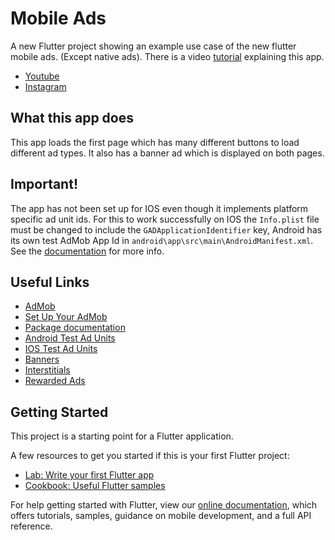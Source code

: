 # Mobile Ads

A new Flutter project showing an example use case of the new flutter mobile ads. (Except native ads). There is a video [tutorial](https://youtu.be/KyCPhxNTDhU) explaining this app.

- [Youtube](https://www.youtube.com/channel/UCgzDyB6FRT2sNhh0QhB7gtQ)
- [Instagram](https://www.instagram.com/some.one.who.codez/)

## What this app does
This app loads the first page which has many different buttons to load different ad types. It also has a banner ad which is displayed on both pages.

## Important!
The app has not been set up for IOS even though it implements platform specific ad unit ids. For this to work successfully on IOS the `Info.plist` file must be changed to include the `GADApplicationIdentifier` key, Android has its own test AdMob App Id in `android\app\src\main\AndroidManifest.xml`. See the [documentation](https://pub.dev/packages/google_mobile_ads) for more info.

## Useful Links
- [AdMob](https://apps.admob.com/signup/create-account)
- [Set Up Your AdMob](https://youtu.be/sXYbIEjGiJM?t=34)
- [Package documentation](https://pub.dev/packages/google_mobile_ads)
- [Android Test Ad Units](https://developers.google.com/admob/android/test-ads#sample_ad_units)
- [IOS Test Ad Units](https://developers.google.com/admob/ios/test-ads#demo_ad_units)
- [Banners](https://developers.google.com/admob/flutter/banner/get-started)
- [Interstitials](https://developers.google.com/admob/flutter/interstitial)
- [Rewarded Ads](https://developers.google.com/admob/flutter/rewarded)

## Getting Started

This project is a starting point for a Flutter application.

A few resources to get you started if this is your first Flutter project:

- [Lab: Write your first Flutter app](https://flutter.dev/docs/get-started/codelab)
- [Cookbook: Useful Flutter samples](https://flutter.dev/docs/cookbook)

For help getting started with Flutter, view our
[online documentation](https://flutter.dev/docs), which offers tutorials,
samples, guidance on mobile development, and a full API reference.